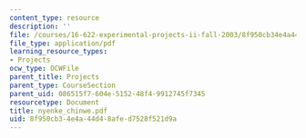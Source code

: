 ```yaml
---
content_type: resource
description: ''
file: /courses/16-622-experimental-projects-ii-fall-2003/8f950cb34e4a44d48afed7528f521d9a_nyenke_chinwe.pdf
file_type: application/pdf
learning_resource_types:
- Projects
ocw_type: OCWFile
parent_title: Projects
parent_type: CourseSection
parent_uid: 086515f7-604e-5152-48f4-9912745f7345
resourcetype: Document
title: nyenke_chinwe.pdf
uid: 8f950cb3-4e4a-44d4-8afe-d7528f521d9a
---
```

